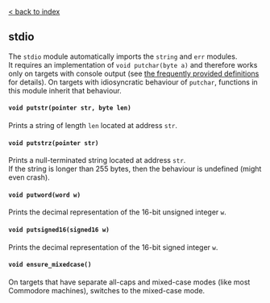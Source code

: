 [< back to index](../doc_index.md)

## stdio

The `stdio` module automatically imports the `string` and `err` modules.  
It requires an implementation of `void putchar(byte a)` and therefore works only on targets with console output
(see [the frequently provided definitions](./frequent.md) for details).
On targets with idiosyncratic behaviour of `putchar`, functions in this module inherit that behaviour.

#### `void putstr(pointer str, byte len)`

Prints a string of length `len` located at address `str`.  

#### `void putstrz(pointer str)`

Prints a null-terminated string located at address `str`.  
If the string is longer than 255 bytes, then the behaviour is undefined (might even crash).

#### `void putword(word w)`

Prints the decimal representation of the 16-bit unsigned integer `w`.

#### `void putsigned16(signed16 w)`

Prints the decimal representation of the 16-bit signed integer `w`.

#### `void ensure_mixedcase()`

On targets that have separate all-caps and mixed-case modes (like most Commodore machines), switches to the mixed-case mode.

